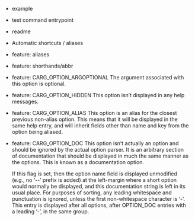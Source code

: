 - example
- test command entrypoint
- readme
- Automatic shortcuts / aliases
- feature: aliases
- feature: shorthands/abbr

- feature: CARG_OPTION_ARGOPTIONAL
  The argument associated with this option is optional.

- feature: CARG_OPTION_HIDDEN
  This option isn’t displayed in any help messages.

- feature: CARG_OPTION_ALIAS
  This option is an alias for the closest previous non-alias option. 
  This means that it will be displayed in the same help entry, and will 
  inherit fields other than name and key from the option being aliased.

- feature: CARG_OPTION_DOC
  This option isn’t actually an option and should be ignored by the actual 
  option parser. It is an arbitrary section of documentation that should be 
  displayed in much the same manner as the options. This is known as a 
  documentation option.

  If this flag is set, then the option name field is displayed unmodified 
  (e.g., no ‘--’ prefix is added) at the left-margin where a short option 
  would normally be displayed, and this documentation string is left in its 
  usual place. For purposes of sorting, any leading whitespace and punctuation 
  is ignored, unless the first non-whitespace character is ‘-’. This entry is 
  displayed after all options, after OPTION_DOC entries with a leading ‘-’, 
  in the same group.
